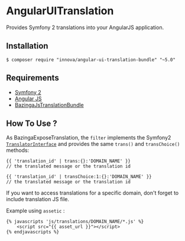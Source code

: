 AngularUITranslation
====================

Provides Symfony 2 translations into your AngularJS application.

Installation
------------

```
$ composer require "innova/angular-ui-translation-bundle" "~5.0"
```

Requirements
------------

* [Symfony 2](https://github.com/symfony/symfony)
* [Angular JS](https://github.com/angular/angular)
* [BazingaJsTranslationBundle](https://github.com/willdurand/BazingaJsTranslationBundle)

How To Use ?
------------

As BazingaExposeTranslation, the `filter` implements the Symfony2
[`TranslatorInterface`](https://github.com/symfony/symfony/blob/master/src/Symfony/Component/Translation/TranslatorInterface.php)
and provides the same `trans()` and `transChoice()` methods:

```
{{ 'translation_id' | trans:{}:'DOMAIN_NAME' }}
// the translated message or the translation id

{{ 'translation_id' | transChoice:1:{}:'DOMAIN_NAME' }}
// the translated message or the translation id
```

If you want to access translations for a specific domain, don't forget to include translation JS file.

Example using `assetic` :

```
{% javascripts 'js/translations/DOMAIN_NAME/*.js' %}
    <script src="{{ asset_url }}"></script>
{% endjavascripts %}
